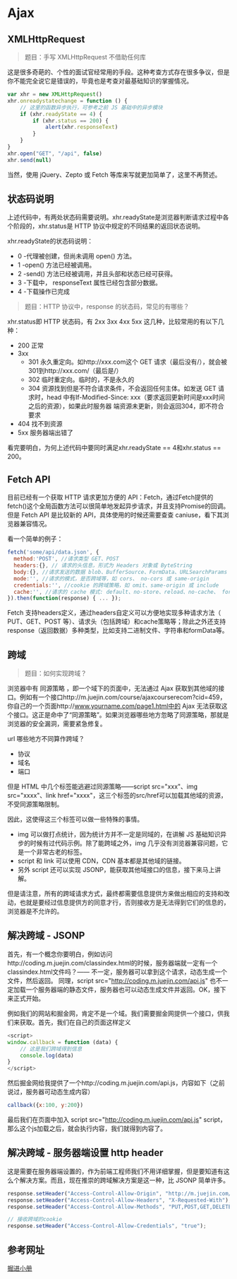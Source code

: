 # Ajax

## XMLHttpRequest

> 题目：手写 XMLHttpRequest 不借助任何库

这是很多奇葩的、个性的面试官经常用的手段。这种考查方式存在很多争议，但是你不能完全说它是错误的，毕竟也是考查对最基础知识的掌握情况。

```js
var xhr = new XMLHttpRequest()
xhr.onreadystatechange = function () {
    // 这里的函数异步执行，可参考之前 JS 基础中的异步模块
    if (xhr.readyState == 4) {
        if (xhr.status == 200) {
            alert(xhr.responseText)
        }
    }
}
xhr.open("GET", "/api", false)
xhr.send(null)
```

当然，使用 jQuery、Zepto 或 Fetch 等库来写就更加简单了，这里不再赘述。

## 状态码说明

上述代码中，有两处状态码需要说明。xhr.readyState是浏览器判断请求过程中各个阶段的，xhr.status是 HTTP 协议中规定的不同结果的返回状态说明。

xhr.readyState的状态码说明：

* 0 -代理被创建，但尚未调用 open() 方法。
* 1 -open() 方法已经被调用。
* 2 -send() 方法已经被调用，并且头部和状态已经可获得。
* 3 -下载中， responseText 属性已经包含部分数据。
* 4 -下载操作已完成

> 题目：HTTP 协议中，response 的状态码，常见的有哪些？

xhr.status即 HTTP 状态码，有 2xx 3xx 4xx 5xx 这几种，比较常用的有以下几种：

* 200 正常
* 3xx
	* 301 永久重定向。如http://xxx.com这个 GET 请求（最后没有/），就会被301到http://xxx.com/（最后是/）
	* 302 临时重定向。临时的，不是永久的
	* 304 资源找到但是不符合请求条件，不会返回任何主体。如发送 GET 请求时，head 中有If-Modified-Since: xxx（要求返回更新时间是xxx时间之后的资源），如果此时服务器 端资源未更新，则会返回304，即不符合要求
* 404 找不到资源
* 5xx 服务器端出错了

看完要明白，为何上述代码中要同时满足xhr.readyState == 4和xhr.status == 200。

## Fetch API

目前已经有一个获取 HTTP 请求更加方便的 API：Fetch，通过Fetch提供的fetch()这个全局函数方法可以很简单地发起异步请求，并且支持Promise的回调。但是 Fetch API 是比较新的 API，具体使用的时候还需要查查 caniuse，看下其浏览器兼容情况。

看一个简单的例子：

```js
fetch('some/api/data.json', {
  method:'POST', //请求类型 GET、POST
  headers:{}, // 请求的头信息，形式为 Headers 对象或 ByteString
  body:{}, //请求发送的数据 blob、BufferSource、FormData、URLSearchParams（get 或head 方法中不能包含 body）
  mode:'', //请求的模式，是否跨域等，如 cors、 no-cors 或 same-origin
  credentials:'', //cookie 的跨域策略，如 omit、same-origin 或 include
  cache:'', //请求的 cache 模式: default、no-store、reload、no-cache、 force-cache 或 only-if-cached
}).then(function(response) { ... });
```

Fetch 支持headers定义，通过headers自定义可以方便地实现多种请求方法（ PUT、GET、POST 等）、请求头（包括跨域）和cache策略等；除此之外还支持 response（返回数据）多种类型，比如支持二进制文件、字符串和formData等。

## 跨域

> 题目：如何实现跨域？

浏览器中有 同源策略 ，即一个域下的页面中，无法通过 Ajax 获取到其他域的接口。例如有一个接口http://m.juejin.com/course/ajaxcourserecom?cid=459，你自己的一个页面http://www.yourname.com/page1.html中的 Ajax 无法获取这个接口。这正是命中了“同源策略”。如果浏览器哪些地方忽略了同源策略，那就是浏览器的安全漏洞，需要紧急修复。

url 哪些地方不同算作跨域？

* 协议
* 域名
* 端口

但是 HTML 中几个标签能逃避过同源策略——script src="xxx"、img src="xxxx"、link href="xxxx"，这三个标签的src/href可以加载其他域的资源，不受同源策略限制。

因此，这使得这三个标签可以做一些特殊的事情。

* img 可以做打点统计，因为统计方并不一定是同域的，在讲解 JS 基础知识异步的时候有过代码示例。除了能跨域之外，img 几乎没有浏览器兼容问题，它是一个非常古老的标签。
* script 和 link 可以使用 CDN，CDN 基本都是其他域的链接。
* 另外 script 还可以实现 JSONP，能获取其他域接口的信息，接下来马上讲解。

但是请注意，所有的跨域请求方式，最终都需要信息提供方来做出相应的支持和改动，也就是要经过信息提供方的同意才行，否则接收方是无法得到它们的信息的，浏览器是不允许的。

## 解决跨域 - JSONP

首先，有一个概念你要明白，例如访问http://coding.m.juejin.com/classindex.html的时候，服务器端就一定有一个classindex.html文件吗？—— 不一定，服务器可以拿到这个请求，动态生成一个文件，然后返回。 同理，script src="http://coding.m.juejin.com/api.js" 也不一定加载一个服务器端的静态文件，服务器也可以动态生成文件并返回。OK，接下来正式开始。

例如我们的网站和掘金网，肯定不是一个域。我们需要掘金网提供一个接口，供我们来获取。首先，我们在自己的页面这样定义

```js
<script>
window.callback = function (data) {
    // 这是我们跨域得到信息
    console.log(data)
}
</script>
```

然后掘金网给我提供了一个http://coding.m.juejin.com/api.js，内容如下（之前说过，服务器可动态生成内容）

```js
callback({x:100, y:200})
```

最后我们在页面中加入 script src="http://coding.m.juejin.com/api.js" script，那么这个js加载之后，就会执行内容，我们就得到内容了。

## 解决跨域 - 服务器端设置 http header

这是需要在服务器端设置的，作为前端工程师我们不用详细掌握，但是要知道有这么个解决方案。而且，现在推崇的跨域解决方案是这一种，比 JSONP 简单许多。

```js
response.setHeader("Access-Control-Allow-Origin", "http://m.juejin.com/");  // 第二个参数填写允许跨域的域名称，不建议直接写 "*"
response.setHeader("Access-Control-Allow-Headers", "X-Requested-With");
response.setHeader("Access-Control-Allow-Methods", "PUT,POST,GET,DELETE,OPTIONS");

// 接收跨域的cookie
response.setHeader("Access-Control-Allow-Credentials", "true");
```

## 参考网址
[掘进小册]()
